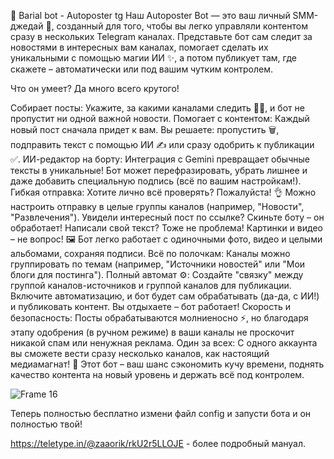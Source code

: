 🤖 Barial bot - Autoposter tg
Наш Autoposter Bot — это ваш личный SMM-джедай 🚀, созданный для того, чтобы вы легко управляли контентом сразу в нескольких Telegram каналах. Представьте бот сам следит за новостями в интересных вам каналах, помогает сделать их уникальными с помощью магии ИИ ✨, а потом публикует там, где скажете – автоматически или под вашим чутким контролем.

Что он умеет? Да много всего крутого!

Собирает посты: Укажите, за какими каналами следить 🕵️‍♂️, и бот не пропустит ни одной важной новости.
Помогает с контентом: Каждый новый пост сначала придет к вам. Вы решаете: пропустить 🗑️, подправить текст с помощью ИИ ✍️ или сразу одобрить к публикации ✅.
ИИ-редактор на борту: Интеграция с Gemini превращает обычные тексты в уникальные! Бот может перефразировать, убрать лишнее и даже добавить специальную подпись (всё по вашим настройкам!).
Гибкая отправка:
Хотите лично всё проверять? Пожалуйста! 👌
Можно настроить отправку в целые группы каналов (например, "Новости", "Развлечения").
Увидели интересный пост по ссылке? Скиньте боту – он обработает! Написали свой текст? Тоже не проблема!
Картинки и видео – не вопрос! 🖼️ Бот легко работает с одиночными фото, видео и целыми альбомами, сохраняя подписи.
Всё по полочкам: Каналы можно группировать по темам (например, "Источники новостей" или "Мои блоги для постинга").
Полный автомат ⚙️: Создайте "связку" между группой каналов-источников и группой каналов для публикации. Включите автоматизацию, и бот будет сам обрабатывать (да-да, с ИИ!) и публиковать контент. Вы отдыхаете – бот работает!
Скорость и безопасность: Посты обрабатываются молниеносно ⚡, но благодаря этапу одобрения (в ручном режиме) в ваши каналы не проскочит никакой спам или ненужная реклама.
Один за всех: С одного аккаунта вы сможете вести сразу несколько каналов, как настоящий медиамагнат! 👑
Этот бот – ваш шанс сэкономить кучу времени, поднять качество контента на новый уровень и держать всё под контролем.

![Frame 16](https://github.com/user-attachments/assets/cfda4130-4256-46ce-ad8f-6c6c4531eda2)

Теперь полностью бесплатно измени файл config и запусти бота и он полностью твой!

https://teletype.in/@zaaorik/rkU2r5LLOJE - более подробный мануал.
